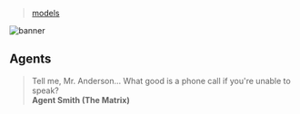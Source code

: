 > [models](../)

![banner](/computing/photos/banner.png)

## Agents

> Tell me, Mr. Anderson...  What good is a phone call if you're unable to speak?    
> **Agent Smith (The Matrix)**
